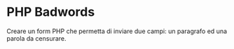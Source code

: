 PHP Badwords
===
Creare un form PHP che permetta di inviare due campi: un paragrafo ed una parola da censurare.